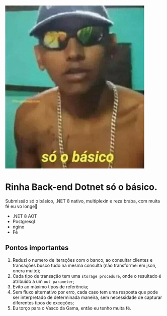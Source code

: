 ![so_o_basico](./so_o_basico.png)

# Rinha Back-end Dotnet só o básico.

Submissão só o básico, .NET 8 nativo, multiplexin e reza braba, com muita fé eu vo longe🙏

- .NET 8 AOT
- Postgresql
- nginx
- Fé

## Pontos importantes

1. Reduzi o numero de iterações com o banco, ao consultar clientes e transações busco tudo na mesma consulta (não transformei em json, onera muito);
2. Cada tipo de transação tem uma ``storage procedure``, onde o resultado é atribuido a um ``out parameter``;
3. Evito ao máximo tipos de referência;
4. Sem fluxo alternativo por erro, cada caso tem uma resposta que pode ser interpretado de determinada maneira, sem necessidade de capturar diferentes tipos de exceções;
5. Eu torço para o Vasco da Gama, então eu tenho muita fé.
